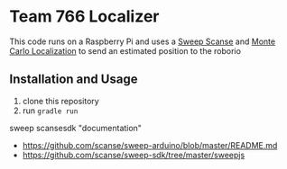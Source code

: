 # Team 766 Localizer
This code runs on a Raspberry Pi and uses a [Sweep Scanse](https://www.sparkfun.com/products/retired/14117) and [Monte Carlo Localization](https://en.wikipedia.org/wiki/Monte_Carlo_localization) to send an estimated position to the roborio
## Installation and Usage
1. clone this repository
2. run `gradle run`

sweep scansesdk "documentation"
* https://github.com/scanse/sweep-arduino/blob/master/README.md
* https://github.com/scanse/sweep-sdk/tree/master/sweepjs
